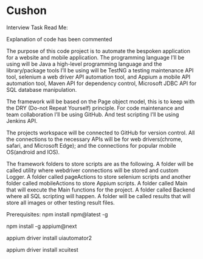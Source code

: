 # Cushon
Interview Task
Read Me:

Explanation of code has been commented

The purpose of this code project is to automate the bespoken application for a website and mobile application.
The programming language I’ll be using will be Java a high-level programming language and the library/package tools I’ll be using will be TestNG
a testing maintenance API tool, selenium a web driver API automation tool, and Appium a mobile API automation tool,
Maven API for dependency control, Microsoft JDBC API for SQL database manipulation.

The framework will be based on the Page object model, this is to keep with the DRY (Do-not Repeat Yourself) principle.
For code maintenance and team collaboration I’ll be using GitHub. And test scripting I’ll be using Jenkins API.

The projects workspace will be connected to GitHub for version control.
All the connections to the necessary APIs will be for  web drivers(chrome, safari, and Microsoft Edge);
and the connections for popular mobile OS(android and IOS).

The framework folders to store scripts are as the following. A folder will be called utility
where webdriver connections will be stored and custom Logger. A folder called pageActions to store selenium scripts
and another folder called mobileActions to store Appium scripts. A folder called Main that will execute the Main functions for the project.
A folder called Backend where all SQL scripting will happen. A folder will be called results that will store
all images or other testing result files. 

Prerequisites:
npm install npm@latest -g

npm install -g appium@next

appium driver install uiautomator2

appium driver install xcuitest
